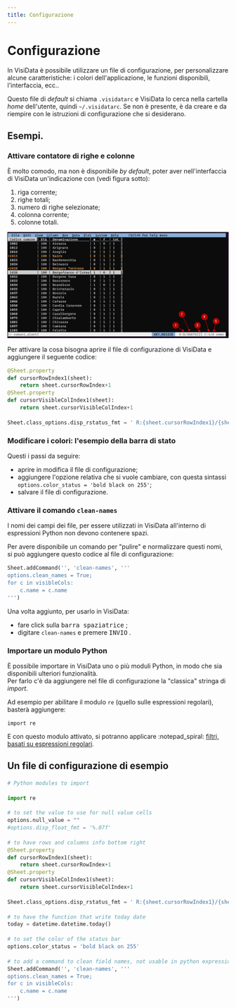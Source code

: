 ```yaml
---
title: Configurazione
---
```


# Configurazione

In VisiData è possibile utilizzare un file di configurazione, per personalizzare alcune caratteristiche: i colori dell'applicazione, le funzioni disponibili, l'interfaccia, ecc..

Questo file di *default* si chiama `.visidatarc` e VisiData lo cerca nella cartella *home* dell'utente, quindi `~/.visidatarc`. Se non è presente, è da creare e da riempire con le istruzioni di configurazione che si desiderano.

## Esempi.

### Attivare contatore di righe e colonne

È molto comodo, ma non è disponibile *by default*, poter aver nell'interfaccia di VisiData un'indicazione con (vedi figura sotto):

1. riga corrente;
2. righe totali;
3. numero di righe selezionate;
4. colonna corrente;
5. colonne totali.

![](./imgs/contatoreRigheColonne_02.png)

Per attivare la cosa bisogna aprire il file di configurazione di VisiData e aggiungere il seguente codice:

```python
@Sheet.property
def cursorRowIndex1(sheet):
    return sheet.cursorRowIndex+1
@Sheet.property
def cursorVisibleColIndex1(sheet):
    return sheet.cursorVisibleColIndex+1

Sheet.class_options.disp_rstatus_fmt = ' R:{sheet.cursorRowIndex1}/{sheet.nRows}[{sheet.nSelectedRows}] C:{sheet.cursorVisibleColIndex1}/{sheet.nVisibleCols} {sheet.rowtype} '
```

### Modificare i colori: l'esempio della barra di stato

Questi i passi da seguire:

- aprire in modifica il file di configurazione;
- aggiungere l'opzione relativa che si vuole cambiare, con questa sintassi `options.color_status = 'bold black on 255'`;
- salvare il file di configurazione.

### Attivare il comando `clean-names`

I nomi dei campi dei file, per essere utilizzati in VisiData all'interno di espressioni Python non devono contenere spazi.

Per avere disponibile un comando per "pulire" e normalizzare questi nomi, si può aggiungere questo codice al file di configurazione:

```python
Sheet.addCommand('', 'clean-names', '''
options.clean_names = True;
for c in visibleCols:
    c.name = c.name
''')
```

Una volta aggiunto, per usarlo in VisiData:

- fare click sulla <kbd>barra spaziatrice</kbd> ;
- digitare `clean-names` e premere <kbd>INVIO</kbd> .
### Importare un modulo Python

È possibile importare in VisiData uno o più moduli Python, in modo che sia disponibili ulteriori funzionalità.<br>
Per farlo c'è da aggiungere nel file di configurazione la "classica" stringa di *import*.

Ad esempio per abilitare il modulo `re` (quello sulle espressioni regolari), basterà aggiungere:

```
import re
```

E con questo modulo attivato, si potranno applicare :notepad_spiral: [filtri, basati su espressioni regolari](lavorareRighe.md#filtri-tramite-espressione-python-basata-su-piu-colonne).

## Un file di configurazione di esempio

```python
# Python modules to import

import re

# to set the value to use for null value cells
options.null_value = ""
#options.disp_float_fmt = '%.07f'

# to have rows and columns info bottom right
@Sheet.property
def cursorRowIndex1(sheet):
    return sheet.cursorRowIndex+1
@Sheet.property
def cursorVisibleColIndex1(sheet):
    return sheet.cursorVisibleColIndex+1

Sheet.class_options.disp_rstatus_fmt = ' R:{sheet.cursorRowIndex1}/{sheet.nRows}[{sheet.nSelectedRows}] C:{sheet.cursorVisibleColIndex1}/{sheet.nVisibleCols} {sheet.rowtype} '

# to have the function that write today date
today = datetime.datetime.today()

# to set the color of the status bar
options.color_status = 'bold black on 255'

# to add a command to clean field names, not usable in python expressions
Sheet.addCommand('', 'clean-names', '''
options.clean_names = True;
for c in visibleCols:
    c.name = c.name
''')
```

